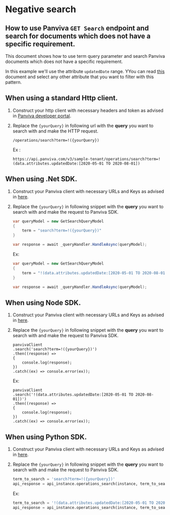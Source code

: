 # Negative search
## How to use Panviva `GET Search` endpoint and search for documents which does not have a specific requirement.

This document shows how to use term query parameter and search Panviva documents which does not have a specific requirement.

In this example we'll use the attribute `updatedDate` range. YYou can read [this](search/filterable-fields.md) document and select any other attribute that you want to filter with this pattern.

## When using a standard Http client.

1. Construct your http client with necessary headers and token as advised in [Panviva developer portal](https://dev.panviva.com).

2. Replace the `{yourQuery}` in following url with the **query** you want to search with and make the HTTP request.

    `/operations/search?term=!({yourQuery})`

    Ex : 
    ```HTTP
    https://api.panviva.com/v3/sample-tenant/operations/search?term=!(data.attributes.updatedDate:[2020-05-01 TO 2020-08-01])
    ```

## When using .Net SDK.

1. Construct your Panviva client with necessary URLs and Keys as advised in [here](https://github.com/panviva/toolkit-dotnet-sdk).

2. Replace the `{yourQuery}` in following snippet with the **query** you want to search with and make the request to Panviva SDK.

    ```c#
    var queryModel = new GetSearchQueryModel
    {
        term = "search?term=!({yourQuery})"
    }

    var response = await _queryHandler.HandleAsync(queryModel);
    ```

    Ex:
    ```c#
    var queryModel = new GetSearchQueryModel
    {
        term = "!(data.attributes.updatedDate:[2020-05-01 TO 2020-08-01])"
    }

    var response = await _queryHandler.HandleAsync(queryModel);
    ```

## When using Node SDK.

1. Construct your Panviva client with necessary URLs and Keys as advised in [here](https://github.com/panviva/toolkit-node-sdk).

2. Replace the `{yourQuery}` in following snippet with the **query** you want to search with and make the request to Panviva SDK.

    ```Js
    panvivaClient
    .search('search?term=!({yourQuery})')
    .then((response) => 
    {
        console.log(response);
    })
    .catch((ex) => console.error(ex));
    ```

    Ex: 
    ```Js
    panvivaClient
    .search('!(data.attributes.updatedDate:[2020-05-01 TO 2020-08-01])')
    .then((response) => 
    {
        console.log(response);
    })
    .catch((ex) => console.error(ex));
    ```

## When using Python SDK.

1. Construct your Panviva client with necessary URLs and Keys as advised in [here](https://github.com/panviva/toolkit-node-sdk).

2. Replace the `{yourQuery}` in following snippet with the **query** you want to search with and make the request to Panviva SDK.

    ```python
    term_to_search = 'search?term=!({yourQuery})'
    api_response = api_instance.operations_search(instance, term_to_search)
    ```

    Ex:
    ```python
    term_to_search = '!(data.attributes.updatedDate:[2020-05-01 TO 2020-08-01])'
    api_response = api_instance.operations_search(instance, term_to_search)
    ```